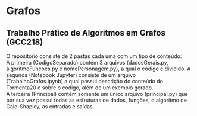 # Grafos
## Trabalho Prático de Algoritmos em Grafos (GCC218)

O repositório consiste de 2 pastas cada uma com um tipo de conteúdo:  
A primeira (CodigoSeparado) contém 3 arquivos (dadosGerais.py, algoritmoFuncoes.py e nomePersonagem.py), a qual o código é dividido. 
A segunda (Notebook Jupyter) consiste de um arquivo (TrabalhoGrafos.ipynb) a qual possui descrição do conteúdo do Tormenta20 e sobre o código, além de um exemplo gerado.   
A terceira (Principal) contém somente um único arquivo (principal.py) que por sua vez possui todas as estruturas de dados, funções, o algoritmo de Gale-Shapley, as entradas e saídas.  
